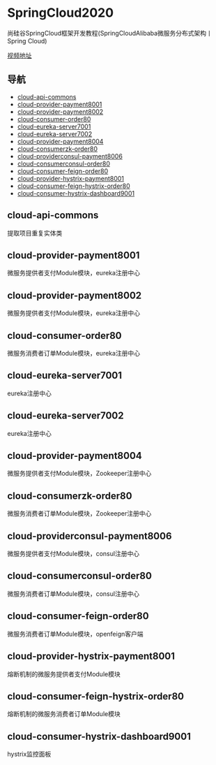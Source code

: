 # SpringCloud2020


尚硅谷SpringCloud框架开发教程(SpringCloudAlibaba微服务分布式架构丨Spring Cloud)

[视频地址](https://www.bilibili.com/video/BV18E411x7eT?spm_id_from=333.999.0.0)


## 导航


- [cloud-api-commons ](#cloud-api-commons )
- [cloud-provider-payment8001  ](#cloud-provider-payment8001  )
- [cloud-provider-payment8002](#cloud-provider-payment8002 )
- [cloud-consumer-order80 ](#cloud-consumer-order80  )
- [cloud-eureka-server7001 ](#cloud-eureka-server7001 )
- [cloud-eureka-server7002 ](#cloud-eureka-server7002 )
- [cloud-provider-payment8004](#cloud-provider-payment8004 )
- [cloud-consumerzk-order80 ](#cloud-consumerzk-order80    )
- [cloud-providerconsul-payment8006  ](#cloud-providerconsul-payment8006    )
- [cloud-consumerconsul-order80 ](#cloud-consumerconsul-order80   )
- [cloud-consumer-feign-order80 ](#cloud-consumer-feign-order80  )
- [cloud-provider-hystrix-payment8001  ](#cloud-provider-hystrix-payment8001  )
- [cloud-consumer-feign-hystrix-order80 ](#cloud-consumer-feign-hystrix-order80  )
- [cloud-consumer-hystrix-dashboard9001](#cloud-consumer-hystrix-dashboard9001  )


## cloud-api-commons   


提取项目重复实体类


## cloud-provider-payment8001  


微服务提供者支付Module模块，eureka注册中心


## cloud-provider-payment8002  


微服务提供者支付Module模块，eureka注册中心


## cloud-consumer-order80  


微服务消费者订单Module模块，eureka注册中心


## cloud-eureka-server7001  


eureka注册中心


## cloud-eureka-server7002  


eureka注册中心


## cloud-provider-payment8004 


微服务提供者支付Module模块，Zookeeper注册中心


## cloud-consumerzk-order80    


微服务消费者订单Module模块，Zookeeper注册中心


## cloud-providerconsul-payment8006    


微服务提供者支付Module模块，consul注册中心


## cloud-consumerconsul-order80    


微服务消费者订单Module模块，consul注册中心


## cloud-consumer-feign-order80    


微服务消费者订单Module模块，openfeign客户端


## cloud-provider-hystrix-payment8001 


熔断机制的微服务提供者支付Module模块


## cloud-consumer-feign-hystrix-order80    


熔断机制的微服务消费者订单Module模块


## cloud-consumer-hystrix-dashboard9001


hystrix监控面板

